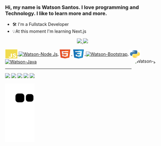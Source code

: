 ### Hi, my name is Watson Santos. I love programming and Technology. I like to learn more and more.

- 🛠️ I'm a Fullstack Developer
- 💡At this moment I'm learning Next.js
<div align="center">
  <a href="https://github.com/WatsonSantos">
  <img height="180em" src="https://github-readme-stats.vercel.app/api?username=WatsonSantos&show_icons=true&theme=tokyonight&include_all_commits=true&count_private=true"/>
  <img height="180em" src="https://github-readme-stats.vercel.app/api/top-langs/?username=WatsonSantos&layout=compact&langs_count=7&theme=tokyonight"/>
</div> 
<div style="display: inline_block"><br>
  <img align="center" alt="Watson-Js" height="30" width="40" src="https://raw.githubusercontent.com/devicons/devicon/master/icons/javascript/javascript-plain.svg">
  <img align="center" alt="Watson-Node Js" height="30" width="40" src="https://cdn.jsdelivr.net/gh/devicons/devicon/icons/nodejs/nodejs-original.svg">
  <img align="center" alt="Watson-HTML" height="30" width="40" src="https://raw.githubusercontent.com/devicons/devicon/master/icons/html5/html5-original.svg">
  <img align="center" alt="Watson-CSS" height="30" width="40" src="https://raw.githubusercontent.com/devicons/devicon/master/icons/css3/css3-original.svg">
  <img align="center" alt="Watson-Bootstrap" height="30" width="40" src= "https://cdn.jsdelivr.net/gh/devicons/devicon/icons/bootstrap/bootstrap-original.svg">
  <img align="center" alt="Watson-Python" height="30" width="40" src="https://raw.githubusercontent.com/devicons/devicon/master/icons/python/python-original.svg">
  <img align="center" alt="Watson-Java" height="30" width="40" src="https://cdn.jsdelivr.net/gh/devicons/devicon/icons/java/java-original.svg">
  <img align="right" alt="Watson-pic" height="150" style="border-radius:50px;" src="https://cdn-icons-png.flaticon.com/512/1995/1995485.png">
  
</div>
<hr>
<div> 
  <a href="https://www.youtube.com/channel/UCynIbfG7g4TBZZApwXpHhPw" target="_blank"><img src="https://img.shields.io/badge/YouTube-FF0000?style=for-the-badge&logo=youtube&logoColor=white" target="_blank"></a>
  <a href="https://www.instagram.com/watson_santos1/" target="_blank"><img src="https://img.shields.io/badge/-Instagram-%23E4405F?style=for-the-badge&logo=instagram&logoColor=white" target="_blank"></a> 
  <a href = "mailto:watsontavares72@gmail.com"><img src="https://img.shields.io/badge/-Gmail-%23333?style=for-the-badge&logo=gmail&logoColor=white" target="_blank"></a>
  <a href="https://www.linkedin.com/in/watson-santos-9684111b3/" target="_blank"><img src="https://img.shields.io/badge/-LinkedIn-%230077B5?style=for-the-badge&logo=linkedin&logoColor=white" target="_blank"></a> 
  <a href="https://www.facebook.com/watson.tavares.31/" target="_blank"><img src="https://img.shields.io/badge/Facebook-1877F2?style=for-the-badge&logo=facebook&logoColor=white" target="_blank"></a>
  
  ![Snake animation](https://github.com/WatsonSantos/WatsonSantos/blob/output/github-contribution-grid-snake.svg)
 
</div>
